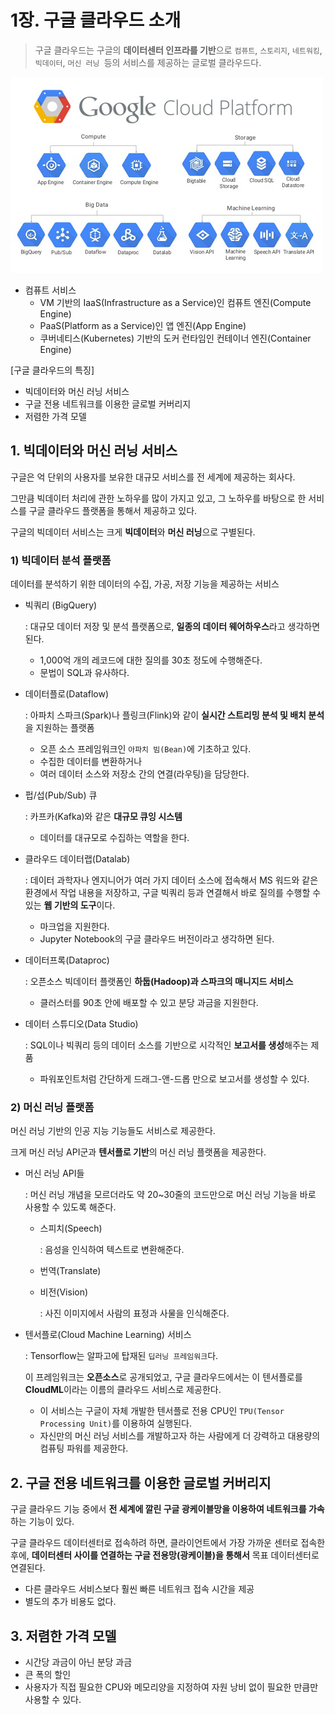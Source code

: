 # 1장. 구글 클라우드 소개

> 구글 클라우드는 구글의 **데이터센터 인프라를 기반**으로 `컴퓨트`, `스토리지`, `네트워킹`, `빅데이터`, `머신 러닝 `등의 서비스를 제공하는 글로벌 클라우드다.

![](images/1_platform.png)

- 컴퓨트 서비스
  - VM 기반의 IaaS(Infrastructure as a Service)인 컴퓨트 엔진(Compute Engine)
  - PaaS(Platform as a Service)인 앱 엔진(App Engine)
  - 쿠버네티스(Kubernetes) 기반의 도커 런타임인 컨테이너 엔진(Container Engine)

[구글 클라우드의 특징]

- 빅데이터와 머신 러닝 서비스
- 구글 전용 네트워크를 이용한 글로벌 커버리지
- 저렴한 가격 모델



## 1. 빅데이터와 머신 러닝 서비스

구글은 억 단위의 사용자를 보유한 대규모 서비스를 전 세계에 제공하는 회사다.

그만큼 빅데이터 처리에 관한 노하우를 많이 가지고 있고, 그 노하우를 바탕으로 한 서비스를 구글 클라우드 플랫폼을 통해서 제공하고 있다.

구글의 빅데이터 서비스는 크게 **빅데이터**와 **머신 러닝**으로 구별된다.

### 1) 빅데이터 분석 플랫폼

데이터를 분석하기 위한 데이터의 수집, 가공, 저장 기능을 제공하는 서비스

- 빅쿼리 (BigQuery)

  : 대규모 데이터 저장 및 분석 플랫폼으로, **일종의 데이터 웨어하우스**라고 생각하면 된다.

  - 1,000억 개의 레코드에 대한 질의를 30초 정도에 수행해준다.
  - 문법이 SQL과 유사하다.

- 데이터플로(Dataflow)

  : 아파치 스파크(Spark)나 플링크(Flink)와 같이 **실시간 스트리밍 분석 및 배치 분석**을 지원하는 플랫폼

  - 오픈 소스 프레임워크인 `아파치 빔(Bean)`에 기초하고 있다.
  - 수집한 데이터를 변환하거나
  - 여러 데이터 소스와 저장소 간의 연결(라우팅)을 담당한다.

- 펍/섭(Pub/Sub) 큐

  : 카프카(Kafka)와 같은 **대규모 큐잉 시스템**

  - 데이터를 대규모로 수집하는 역할을 한다.

- 클라우드 데이터랩(Datalab)

  : 데이터 과학자나 엔지니어가 여러 가지 데이터 소스에 접속해서 MS 워드와 같은 환경에서 작업 내용을 저장하고, 구글 빅쿼리 등과 연결해서 바로 질의를 수행할 수 있는 **웹 기반의 도구**이다.

  - 마크업을 지원한다.
  - Jupyter Notebook의 구글 클라우드 버전이라고 생각하면 된다.

- 데이터프록(Dataproc)

  : 오픈소스 빅데이터 플랫폼인 **하둡(Hadoop)과 스파크의 매니지드 서비스**
  
  - 클러스터를 90초 안에 배포할 수 있고 분당 과금을 지원한다.
  
- 데이터 스튜디오(Data Studio)

  : SQL이나 빅쿼리 등의 데이터 소스를 기반으로 시각적인 **보고서를 생성**해주는 제품

  - 파워포인트처럼 간단하게 드래그-앤-드롭 만으로 보고서를 생성할 수 있다.

### 2) 머신 러닝 플랫폼

머신 러닝 기반의 인공 지능 기능들도 서비스로 제공한다.

크게 머신 러닝 API군과 **텐서플로 기반**의 머신 러닝 플랫폼을 제공한다.

- 머신 러닝 API들

  : 머신 러닝 개념을 모르더라도 약 20~30줄의 코드만으로 머신 러닝 기능을 바로 사용할 수 있도록 해준다.

  - 스피치(Speech)

    : 음성을 인식하여 텍스트로 변환해준다.

  - 번역(Translate)

  - 비전(Vision)

    : 사진 이미지에서 사람의 표정과 사물을 인식해준다.

- 텐서플로(Cloud Machine Learning) 서비스

  : Tensorflow는 알파고에 탑재된 `딥러닝 프레임워크`다.

  이 프레임워크는 **오픈소스**로 공개되었고, 구글 클라우드에서는 이 텐서플로를 **CloudML**이라는 이름의 클라우드 서비스로 제공한다.

  - 이 서비스는 구글이 자체 개발한 텐서플로 전용 CPU인 `TPU(Tensor Processing Unit)`를 이용하여 실행된다.
  - 자신만의 머신 러닝 서비스를 개발하고자 하는 사람에게 더 강력하고 대용량의 컴퓨팅 파워를 제공한다.



## 2. 구글 전용 네트워크를 이용한 글로벌 커버리지

구글 클라우드 기능 중에서 **전 세계에 깔린 구글 광케이블망을 이용하여 네트워크를 가속**하는 기능이 있다.

구글 클라우드 데이터센터로 접속하려 하면, 클라이언트에서 가장 가까운 센터로 접속한 후에, **데이터센터 사이를 연결하는 구글 전용망(광케이블)을 통해서** 목표 데이터센터로 연결된다.

- 다른 클라우드 서비스보다 훨씬 빠른 네트워크 접속 시간을 제공
- 별도의 추가 비용도 없다.



## 3. 저렴한 가격 모델

- 시간당 과금이 아닌 분당 과금
- 큰 폭의 할인
- 사용자가 직접 필요한 CPU와 메모리양을 지정하여 자원 낭비 없이 필요한 만큼만 사용할 수 있다.


